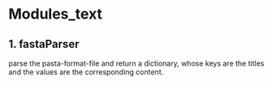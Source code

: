# Modules_text
## 1. fastaParser
parse the pasta-format-file and return a dictionary, whose keys are the titles and the values are the corresponding content.
